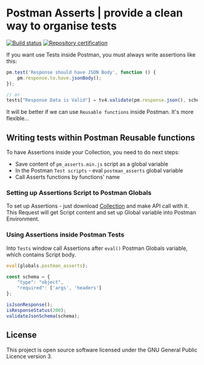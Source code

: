 # Postman Asserts | provide a clean way to organise tests

[![Build status][actions build badge]][actions build link]
[![Repository certification][codacy badge]][codacy link]

If you want use Tests inside Postman, you must always write assertions like this:

```javascript
pm.test('Response should have JSON Body', function () {
    pm.response.to.have.jsonBody();
});

// or
tests["Response Data is Valid"] = tv4.validate(pm.response.json(), schema);
```

It will be better if we can use `Reusable functions` inside Postman. It's more flexible...

## Writing tests within Postman Reusable functions

To have Assertions inside your Collection, you need to do next steps:

- Save content of `pm_asserts.min.js` script as a global variable
- In the Postman `Test scripts` - eval `postman_asserts` global variable
- Call Asserts functions by functions' name

### Setting up Assertions Script to Postman Globals

To set up Assertions - just download [Collection](./PostmanAssertsInit.postman_collection.json) and make API call with it. This Request will get Script content and set up Global variable into Postman Environment.

### Using Assertions inside Postman Tests

Into `Tests` window call Assertions after `eval()` Postman Globals variable, which contains Script body.

```javascript
eval(globals.postman_asserts);

const schema = {
    "type": "object",
    "required": ['args', 'headers']
};

isJsonResponse();
isResponseStatus(200);
validateJsonSchema(schema);
```

## License

This project is open source software licensed under the GNU General Public Licence version 3.

[actions build badge]: https://github.com/AlexNDRmac/postman_asserts/workflows/Postman%20Tests/badge.svg "Build status"
[actions build link]: https://github.com/AlexNDRmac/postman_asserts/actions
[codacy badge]: https://api.codacy.com/project/badge/Grade/5cb97130b06542b08ce4a370e9f10679 "Repository certification"
[codacy link]: https://www.codacy.com/manual/AlexNDRmac/postman_asserts?utm_source=github.com&amp;utm_medium=referral&amp;utm_content=AlexNDRmac/postman_asserts&amp;utm_campaign=Badge_Grade

